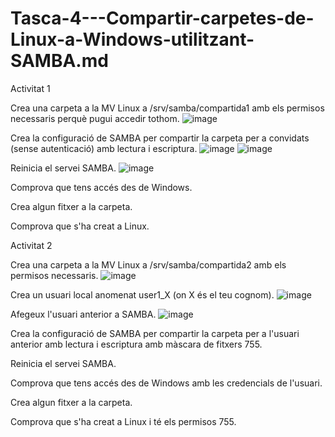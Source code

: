 # Tasca-4---Compartir-carpetes-de-Linux-a-Windows-utilitzant-SAMBA.md

Activitat 1

Crea una carpeta a la MV Linux a /srv/samba/compartida1 amb els permisos necessaris perquè pugui accedir tothom.
![image](https://github.com/user-attachments/assets/c18d01f4-a101-4fc4-9164-58a824c6df72)


Crea la configuració de SAMBA per compartir la carpeta per a convidats (sense autenticació) amb lectura i escriptura.
![image](https://github.com/user-attachments/assets/36154c8d-785f-4365-92d7-46716eac8304)
![image](https://github.com/user-attachments/assets/aef0037a-d6a7-4fbf-be57-283dc4ff271d)


Reinicia el servei SAMBA.
![image](https://github.com/user-attachments/assets/5181b2e0-bced-4cbf-8fbf-9a9336b102fc)


Comprova que tens accés des de Windows.

Crea algun fitxer a la carpeta.

Comprova que s'ha creat a Linux.


Activitat 2

Crea una carpeta a la MV Linux a /srv/samba/compartida2 amb els permisos necessaris.
![image](https://github.com/user-attachments/assets/b438e3a5-d831-40c7-b8d2-eb477be2bad6)

Crea un usuari local anomenat user1_X (on X és el teu cognom).
![image](https://github.com/user-attachments/assets/10e76dcd-7914-4208-9dd8-4105abb278f1)

Afegeux l'usuari anterior a SAMBA.
![image](https://github.com/user-attachments/assets/0f0c1fb1-8463-46f0-b331-36060aef4cc4)

Crea la configuració de SAMBA per compartir la carpeta per a l'usuari anterior amb lectura i escriptura amb màscara de fitxers 755.

Reinicia el servei SAMBA.

Comprova que tens accés des de Windows amb les credencials de l'usuari.

Crea algun fitxer a la carpeta.

Comprova que s'ha creat a Linux i té els permisos 755.
